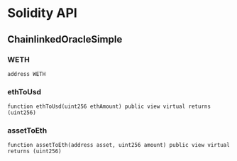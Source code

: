 # Solidity API

## ChainlinkedOracleSimple

### WETH

```solidity
address WETH
```

### ethToUsd

```solidity
function ethToUsd(uint256 ethAmount) public view virtual returns (uint256)
```

### assetToEth

```solidity
function assetToEth(address asset, uint256 amount) public view virtual returns (uint256)
```

